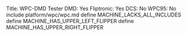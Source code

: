 Title: WPC-DMD Tester
DMD: Yes
Fliptronic: Yes
DCS: No
WPC95: No
include platform/wpc/wpc.md
define MACHINE_LACKS_ALL_INCLUDES
define MACHINE_HAS_UPPER_LEFT_FLIPPER
define MACHINE_HAS_UPPER_RIGHT_FLIPPER
